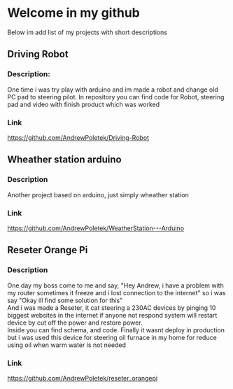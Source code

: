 # Welcome in my github

Below im add list of my projects with short descriptions

## Driving Robot  
### Description: 
One time i was try play with arduino and im made a robot and change old PC pad to steering pilot. In repository you can find code for Robot, steering pad and video with finish product which was worked  
### Link
https://github.com/AndrewPoletek/Driving-Robot

## Wheather station arduino
### Description
Another project based on arduino, just simply wheather station
### Link
https://github.com/AndrewPoletek/WeatherStation---Arduino

## Reseter Orange Pi
### Description
One day my boss come to me and say, "Hey Andrew, i have a problem with my router sometimes it freeze and i lost connection to the internet" so i was say "Okay ill find some solution for this"  
And i was made a Reseter, it cat steering a 230AC devices by pinging 10 biggest websites in the internet if anyone not respond system will restart device by cut off the power and restore power.  
Inside you can find schema, and code.
Finally it wasnt deploy in production but i was used this device for steering oil furnace in my home for reduce using oil when warm water is not needed

### Link
https://github.com/AndrewPoletek/reseter_orangepi